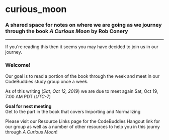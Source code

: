 # curious_moon
### A shared space for notes on where we are going as we journey through the book _A Curious Moon_ by Rob Conery
<hr>
If you're reading this then it seems you may have decided to join us in our journey.  

### **Welcome!**

Our goal is to read a portion of the book through the week and meet in our CodeBuddies study group once a week.

As of this writing (_Sat, Oct 12, 2019_) we are due to meet again Sat, Oct 19, 7:00 AM PDT (_UTC-7_)

**Goal for next meeting**  
Get to the part in the book that covers Importing and Normalizing

Please visit our Resource Links page for the CodeBuddies Hangout link for our group as well as a number of other resources to help you in this journy through _A Curious Moon_!
